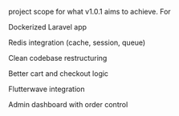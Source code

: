 project scope for what v1.0.1 aims to achieve. For 

Dockerized Laravel app

Redis integration (cache, session, queue)

Clean codebase restructuring

Better cart and checkout logic

Flutterwave integration

Admin dashboard with order control